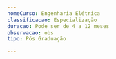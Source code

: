 ```yaml
---
nomeCurso: Engenharia Elétrica
classificacao: Especialização
duracao: Pode ser de 4 a 12 meses
observacao: obs
tipo: Pós Graduação

---
```



